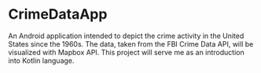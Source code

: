 # CrimeDataApp

An Android application intended to depict the crime activity in the United States since the 1960s. The data, taken from the FBI Crime Data API, will be visualized with Mapbox API. This project will serve me as an introduction into Kotlin language. 
